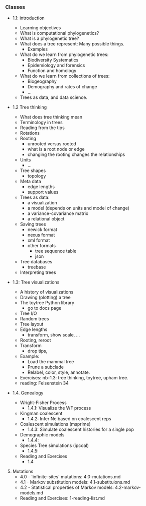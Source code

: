 

### Classes

- 1.1: introduction
	- Learning objectives
	- What is computational phylogenetics?
	- What is a phylogenetic tree?
	- What does a tree represent: Many possible things.
		- Examples
	- What do we learn from phylogenetic trees:
		- Biodiversity Systematics
		- Epidemiology and forensics
		- Function and homology
	- What do we learn from collections of trees:
		- Biogeography
		- Demography and rates of change
		- ...
	- Trees as data, and data science.


- 1.2 Tree thinking
	- What does tree thinking mean
	- Terminology in trees
	- Reading from the tips
	- Rotations
	- Rooting
		- unrooted versus rooted
		- what is a root node or edge
		- changing the rooting changes the relationships
	- Units
		- ...
	- Tree shapes
		- topology
	- Meta data
		- edge lengths
		- support values
	- Trees as data:
		- a visualization
		- a model (depends on units and model of change)
		- a variance-covariance matrix
		- a relational object
	- Saving trees
		- newick format
		- nexus format
		- xml format
		- other formats
			- tree sequence table
			- json
	- Tree databases
		- treebase
	- Interpreting trees


- 1.3: Tree visualizations
	- A history of visualizations
	- Drawing (plotting) a tree 
	- The toytree Python library
		- go to docs page
	- Tree I/O
	- Random trees
	- Tree layout
	- Edge lengths
		- transform, show scale, ...
	- Rooting, reroot
	- Transform
		- drop tips, 
	- Example:
		- Load the mammal tree
		- Prune a subclade
		- Relabel, color, style, annotate.
	- Exercises: 
		nb-1.3: tree thinking, toytree, upham tree.
	- reading: Felsenstein 34


- 1.4. Genealogy
	- Wright-Fisher Process
		- 1.4.1: Visualize the WF process
	- Kingman coalescent
		- 1.4.2: Infer Ne based on coalescent reps
	- Coalescent simulations (msprime)
		- 1.4.3: Simulate coalescent histories for a single pop
	- Demographic models
		- 1.4.4: 
	- Species Tree simulations (ipcoal)
		- 1.4.5: 
    - Reading and Exercises
    	- 1.4


5. Mutations
 	- 4.0 - 'infinite-sites' mutations: 4.0-mutations.md
 	- 4.1 - Markov substitution models: 4.1-substituions.md
 	- 4.2 - Statistical properties of Markov models: 4.2-markov-models.md
 	- Reading and Exercises: 1-reading-list.md      